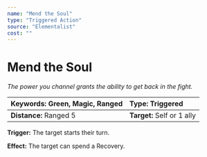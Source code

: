 ```yaml
---
name: "Mend the Soul"
type: "Triggered Action"
source: "Elementalist"
cost: ""
---
```


# Mend the Soul

*The power you channel grants the ability to get back in the fight.*

| **Keywords:** Green, Magic, Ranged | **Type:** Triggered |
| :-- | :-- |
| **Distance:** Ranged 5 | **Target:** Self or 1 ally |

**Trigger:** The target starts their turn.

**Effect:** The target can spend a Recovery.
